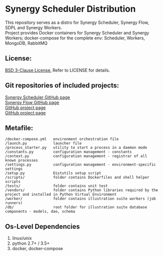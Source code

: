 Synergy Scheduler Distribution
=========

This repository serves as a distro for Synergy Scheduler, Synergy Flow, SDPL and Synergy Workers.  
Project provides Docker containers for Synergy Scheduler and Synergy Workers; 
docker-compose for the complete env: Scheduler, Workers, MongoDB, RabbitMQ


License:
---------

[BSD 3-Clause License.](http://en.wikipedia.org/wiki/BSD_licenses#3-clause_license_.28.22Revised_BSD_License.22.2C_.22New_BSD_License.22.2C_or_.22Modified_BSD_License.22.29)
Refer to LICENSE for details.


Git repositories of included projects:
---------
[Synergy Scheduler GitHub page](https://github.com/mushkevych/scheduler)  
[Synergy Flow GitHub page](https://github.com/mushkevych/synergy_flow)  
[GitHub project page](https://github.com/mushkevych/sdpl)  
[GitHub project page](https://github.com/mushkevych/scheduler-distro)  


Metafile:
---------

    /docker-compose.yml   environment orchestration file
    /launch.py            launcher file
    /process_starter.py   utility to start a process in a daemon mode
    /constants.py         configuration management - constants
    /context.py           configuration management - registrar of all known processes
    /settings.py          configuration management - environment-specific settings
    /setup.py             Distutils setup script
    /scripts/             folder contains Dockerfiles and shell helper scripts 
    /tests/               folder contains unit test
    /vendors/             folder contains Python libraries required by the project and installed in Python Virtual Environment
    /worker/              folder contains illustration suite workers (job runners)  
    /db/                  root folder for illustration suite database components - models, dao, schema


Os-Level Dependencies
---------
1. linux/unix  
1. python 2.7+ / 3.5+
1. docker, docker-compose
